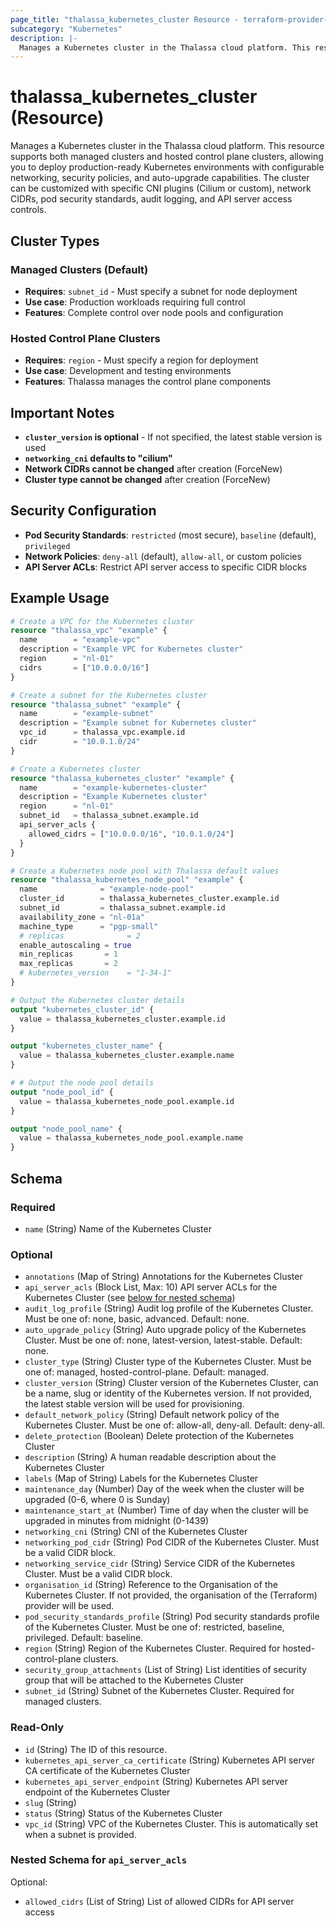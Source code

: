 ```yaml
---
page_title: "thalassa_kubernetes_cluster Resource - terraform-provider-thalassa"
subcategory: "Kubernetes"
description: |-
  Manages a Kubernetes cluster in the Thalassa cloud platform. This resource supports both managed clusters and hosted control plane clusters, allowing you to deploy production-ready Kubernetes environments with configurable networking, security policies, and auto-upgrade capabilities. The cluster can be customized with specific CNI plugins (Cilium or custom), network CIDRs, pod security standards, audit logging, and API server access controls.
---
```


# thalassa_kubernetes_cluster (Resource)

Manages a Kubernetes cluster in the Thalassa cloud platform. This resource supports both managed clusters and hosted control plane clusters, allowing you to deploy production-ready Kubernetes environments with configurable networking, security policies, and auto-upgrade capabilities. The cluster can be customized with specific CNI plugins (Cilium or custom), network CIDRs, pod security standards, audit logging, and API server access controls.

## Cluster Types

### Managed Clusters (Default)
- **Requires**: `subnet_id` - Must specify a subnet for node deployment
- **Use case**: Production workloads requiring full control
- **Features**: Complete control over node pools and configuration

### Hosted Control Plane Clusters
- **Requires**: `region` - Must specify a region for deployment  
- **Use case**: Development and testing environments
- **Features**: Thalassa manages the control plane components

## Important Notes

- **`cluster_version` is optional** - If not specified, the latest stable version is used
- **`networking_cni` defaults to "cilium"**
- **Network CIDRs cannot be changed** after creation (ForceNew)
- **Cluster type cannot be changed** after creation (ForceNew)

## Security Configuration

- **Pod Security Standards**: `restricted` (most secure), `baseline` (default), `privileged`
- **Network Policies**: `deny-all` (default), `allow-all`, or custom policies
- **API Server ACLs**: Restrict API server access to specific CIDR blocks

## Example Usage

```terraform
# Create a VPC for the Kubernetes cluster
resource "thalassa_vpc" "example" {
  name        = "example-vpc"
  description = "Example VPC for Kubernetes cluster"
  region      = "nl-01"
  cidrs       = ["10.0.0.0/16"]
}

# Create a subnet for the Kubernetes cluster
resource "thalassa_subnet" "example" {
  name        = "example-subnet"
  description = "Example subnet for Kubernetes cluster"
  vpc_id      = thalassa_vpc.example.id
  cidr        = "10.0.1.0/24"
}

# Create a Kubernetes cluster
resource "thalassa_kubernetes_cluster" "example" {
  name        = "example-kubernetes-cluster"
  description = "Example Kubernetes cluster"
  region      = "nl-01"
  subnet_id   = thalassa_subnet.example.id
  api_server_acls {
    allowed_cidrs = ["10.0.0.0/16", "10.0.1.0/24"]
  }
}

# Create a Kubernetes node pool with Thalassa default values
resource "thalassa_kubernetes_node_pool" "example" {
  name              = "example-node-pool"
  cluster_id        = thalassa_kubernetes_cluster.example.id
  subnet_id         = thalassa_subnet.example.id
  availability_zone = "nl-01a"
  machine_type      = "pgp-small"
  # replicas              = 2
  enable_autoscaling = true
  min_replicas       = 1
  max_replicas       = 2
  # kubernetes_version    = "1-34-1"
}

# Output the Kubernetes cluster details
output "kubernetes_cluster_id" {
  value = thalassa_kubernetes_cluster.example.id
}

output "kubernetes_cluster_name" {
  value = thalassa_kubernetes_cluster.example.name
}

# # Output the node pool details
output "node_pool_id" {
  value = thalassa_kubernetes_node_pool.example.id
}

output "node_pool_name" {
  value = thalassa_kubernetes_node_pool.example.name
}
```
<!-- schema generated by tfplugindocs -->
## Schema

### Required

- `name` (String) Name of the Kubernetes Cluster

### Optional

- `annotations` (Map of String) Annotations for the Kubernetes Cluster
- `api_server_acls` (Block List, Max: 10) API server ACLs for the Kubernetes Cluster (see [below for nested schema](#nestedblock--api_server_acls))
- `audit_log_profile` (String) Audit log profile of the Kubernetes Cluster. Must be one of: none, basic, advanced. Default: none.
- `auto_upgrade_policy` (String) Auto upgrade policy of the Kubernetes Cluster. Must be one of: none, latest-version, latest-stable. Default: none.
- `cluster_type` (String) Cluster type of the Kubernetes Cluster. Must be one of: managed, hosted-control-plane. Default: managed.
- `cluster_version` (String) Cluster version of the Kubernetes Cluster, can be a name, slug or identity of the Kubernetes version. If not provided, the latest stable version will be used for provisioning.
- `default_network_policy` (String) Default network policy of the Kubernetes Cluster. Must be one of: allow-all, deny-all. Default: deny-all.
- `delete_protection` (Boolean) Delete protection of the Kubernetes Cluster
- `description` (String) A human readable description about the Kubernetes Cluster
- `labels` (Map of String) Labels for the Kubernetes Cluster
- `maintenance_day` (Number) Day of the week when the cluster will be upgraded (0-6, where 0 is Sunday)
- `maintenance_start_at` (Number) Time of day when the cluster will be upgraded in minutes from midnight (0-1439)
- `networking_cni` (String) CNI of the Kubernetes Cluster
- `networking_pod_cidr` (String) Pod CIDR of the Kubernetes Cluster. Must be a valid CIDR block.
- `networking_service_cidr` (String) Service CIDR of the Kubernetes Cluster. Must be a valid CIDR block.
- `organisation_id` (String) Reference to the Organisation of the Kubernetes Cluster. If not provided, the organisation of the (Terraform) provider will be used.
- `pod_security_standards_profile` (String) Pod security standards profile of the Kubernetes Cluster. Must be one of: restricted, baseline, privileged. Default: baseline.
- `region` (String) Region of the Kubernetes Cluster. Required for hosted-control-plane clusters.
- `security_group_attachments` (List of String) List identities of security group that will be attached to the Kubernetes Cluster
- `subnet_id` (String) Subnet of the Kubernetes Cluster. Required for managed clusters.

### Read-Only

- `id` (String) The ID of this resource.
- `kubernetes_api_server_ca_certificate` (String) Kubernetes API server CA certificate of the Kubernetes Cluster
- `kubernetes_api_server_endpoint` (String) Kubernetes API server endpoint of the Kubernetes Cluster
- `slug` (String)
- `status` (String) Status of the Kubernetes Cluster
- `vpc_id` (String) VPC of the Kubernetes Cluster. This is automatically set when a subnet is provided.

<a id="nestedblock--api_server_acls"></a>
### Nested Schema for `api_server_acls`

Optional:

- `allowed_cidrs` (List of String) List of allowed CIDRs for API server access


